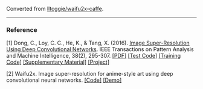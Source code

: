 Converted from [lltcggie/waifu2x-caffe](https://github.com/lltcggie/waifu2x-caffe/tree/7d1973c3148af5594e4322c8be06b0816c14ee38).

---

### Reference
[1] Dong, C., Loy, C. C., He, K., & Tang, X. (2016). [Image Super-Resolution Using Deep Convolutional Networks](https://ieeexplore.ieee.org/document/7115171/). IEEE Transactions on Pattern Analysis and Machine Intelligence, 38(2), 295-307. [[PDF]](https://arxiv.org/pdf/1501.00092) [[Test Code]](http://mmlab.ie.cuhk.edu.hk/projects/SRCNN/SRCNN_v1.zip) [[Training Code]](http://mmlab.ie.cuhk.edu.hk/projects/SRCNN/SRCNN_train.zip) [[Supplementary Material]](http://personal.ie.cuhk.edu.hk/~ccloy/files/srcnn_supp.pdf) [[Project]](http://mmlab.ie.cuhk.edu.hk/projects/SRCNN.html)

[2] Waifu2x. Image super-resolution for anime-style art using deep convolutional neural networks. [[Code]](https://github.com/nagadomi/waifu2x) [[Demo]](http://waifu2x.udp.jp)
